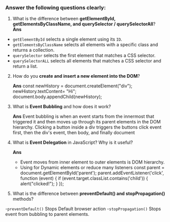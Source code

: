 
### Answer the following questions clearly:

1. What is the difference between **getElementById, getElementsByClassName, and querySelector / querySelectorAll**?
   **Ans**
  - `getElementById` selects a single element using its `ID`.
  - `getElementsByClassName` selects all elements with a specific class and returns a collection.
  - `querySelector` selects the first element that matches a CSS selector.
  - `querySelectorALL` selects all elements that matches a CSS selector and return a list.
  
   
2. How do you **create and insert a new element into the DOM**?
   
   **Ans**
   const newHistory = document.createElement("div");
   newHistory.textContent= "Hi";
   document.body.appendChild(newHistory);

3. What is **Event Bubbling** and how does it work?
   
   **Ans**
   Event bubbling is when an event starts from the innermost that triggered it and then moves up through its parent elements in the DOM hierarchy.
   Clicking a button inside a div triggers the buttons click event first, then the div's event, then body, and finally document

4. What is **Event Delegation** in JavaScript? Why is it useful?
   
   **Ans**
   - Event moves from inner element to outer elements is DOM hierarchy.
   - Using for Dynamic elements or reduce many listeners
   const parent = document.getElementById('parent');
   parent.addEventListener('click', function (event) {
   if (event.target.classList.contains('child')) {
      alert("clicked!");
     }
   });  

5. What is the difference between **preventDefault() and stopPropagation()** methods?
   
-`preventDefault()` Stops Default browser action 
-`stopPropagation()` Stops event from bubbling to parent elements.


